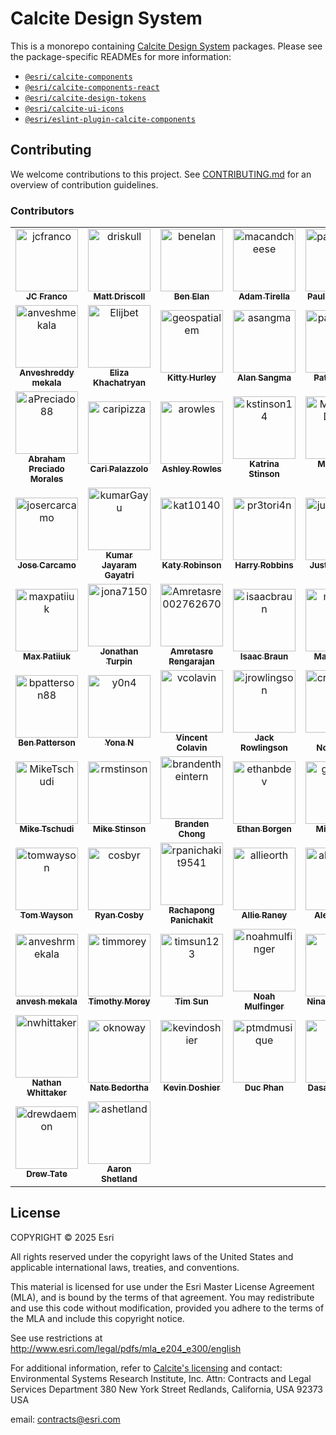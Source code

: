 # Calcite Design System

This is a monorepo containing [Calcite Design System](https://developers.arcgis.com/calcite-design-system/) packages. Please see the package-specific READMEs for more information:

- [`@esri/calcite-components`](./packages/calcite-components/README.md)
- [`@esri/calcite-components-react`](./packages/calcite-components-react/README.md)
- [`@esri/calcite-design-tokens`](./packages/calcite-design-tokens/README.md)
- [`@esri/calcite-ui-icons`](./packages/calcite-ui-icons/README.md)
- [`@esri/eslint-plugin-calcite-components`](./packages/eslint-plugin-calcite-components/README.md)

## Contributing

We welcome contributions to this project. See [CONTRIBUTING.md](./CONTRIBUTING.md) for an overview of contribution guidelines.

### Contributors

<!-- readme: contributors,calcite-admin/- -start -->
<table>
<tbody>
<tr>
  <td align="center">
    <a href="https://github.com/jcfranco">
      <img src="https://avatars.githubusercontent.com/u/197440?v=4" width="100;" alt="jcfranco"/>
      <br />
      <sub><b>JC Franco</b></sub>
    </a>
  </td>
  <td align="center">
    <a href="https://github.com/driskull">
      <img src="https://avatars.githubusercontent.com/u/1231455?v=4" width="100;" alt="driskull"/>
      <br />
      <sub><b>Matt Driscoll</b></sub>
    </a>
  </td>
  <td align="center">
    <a href="https://github.com/benelan">
      <img src="https://avatars.githubusercontent.com/u/10986395?v=4" width="100;" alt="benelan"/>
      <br />
      <sub><b>Ben Elan</b></sub>
    </a>
  </td>
  <td align="center">
    <a href="https://github.com/macandcheese">
      <img src="https://avatars.githubusercontent.com/u/4733155?v=4" width="100;" alt="macandcheese"/>
      <br />
      <sub><b>Adam Tirella</b></sub>
    </a>
  </td>
  <td align="center">
    <a href="https://github.com/paulcpederson">
      <img src="https://avatars.githubusercontent.com/u/1031758?v=4" width="100;" alt="paulcpederson"/>
      <br />
      <sub><b>Paul Pederson</b></sub>
    </a>
  </td>
  <td align="center">
    <a href="https://github.com/eriklharper">
      <img src="https://avatars.githubusercontent.com/u/821864?v=4" width="100;" alt="eriklharper"/>
      <br />
      <sub><b>Erik Harper</b></sub>
    </a>
  </td>
</tr>
<tr>
  <td align="center">
    <a href="https://github.com/anveshmekala">
      <img src="https://avatars.githubusercontent.com/u/88453586?v=4" width="100;" alt="anveshmekala"/>
      <br />
      <sub><b>Anveshreddy mekala</b></sub>
    </a>
  </td>
  <td align="center">
    <a href="https://github.com/Elijbet">
      <img src="https://avatars.githubusercontent.com/u/19231036?v=4" width="100;" alt="Elijbet"/>
      <br />
      <sub><b>Eliza Khachatryan</b></sub>
    </a>
  </td>
  <td align="center">
    <a href="https://github.com/geospatialem">
      <img src="https://avatars.githubusercontent.com/u/5023024?v=4" width="100;" alt="geospatialem"/>
      <br />
      <sub><b>Kitty Hurley</b></sub>
    </a>
  </td>
  <td align="center">
    <a href="https://github.com/asangma">
      <img src="https://avatars.githubusercontent.com/u/12503298?v=4" width="100;" alt="asangma"/>
      <br />
      <sub><b>Alan Sangma</b></sub>
    </a>
  </td>
  <td align="center">
    <a href="https://github.com/patrickarlt">
      <img src="https://avatars.githubusercontent.com/u/378557?v=4" width="100;" alt="patrickarlt"/>
      <br />
      <sub><b>Patrick Arlt</b></sub>
    </a>
  </td>
  <td align="center">
    <a href="https://github.com/alisonailea">
      <img src="https://avatars.githubusercontent.com/u/3362490?v=4" width="100;" alt="alisonailea"/>
      <br />
      <sub><b>Ali Stump</b></sub>
    </a>
  </td>
</tr>
<tr>
  <td align="center">
    <a href="https://github.com/aPreciado88">
      <img src="https://avatars.githubusercontent.com/u/165730205?v=4" width="100;" alt="aPreciado88"/>
      <br />
      <sub><b>Abraham Preciado Morales</b></sub>
    </a>
  </td>
  <td align="center">
    <a href="https://github.com/caripizza">
      <img src="https://avatars.githubusercontent.com/u/42423180?v=4" width="100;" alt="caripizza"/>
      <br />
      <sub><b>Cari Palazzolo</b></sub>
    </a>
  </td>
  <td align="center">
    <a href="https://github.com/arowles">
      <img src="https://avatars.githubusercontent.com/u/157734991?v=4" width="100;" alt="arowles"/>
      <br />
      <sub><b>Ashley Rowles</b></sub>
    </a>
  </td>
  <td align="center">
    <a href="https://github.com/kstinson14">
      <img src="https://avatars.githubusercontent.com/u/17748358?v=4" width="100;" alt="kstinson14"/>
      <br />
      <sub><b>Katrina Stinson</b></sub>
    </a>
  </td>
  <td align="center">
    <a href="https://github.com/ManahariDahal">
      <img src="https://avatars.githubusercontent.com/u/23712621?v=4" width="100;" alt="ManahariDahal"/>
      <br />
      <sub><b>Manahari Dahal</b></sub>
    </a>
  </td>
  <td align="center">
    <a href="https://github.com/DitwanP">
      <img src="https://avatars.githubusercontent.com/u/60022782?v=4" width="100;" alt="DitwanP"/>
      <br />
      <sub><b>Ditwan Price</b></sub>
    </a>
  </td>
</tr>
<tr>
  <td align="center">
    <a href="https://github.com/josercarcamo">
      <img src="https://avatars.githubusercontent.com/u/138070439?v=4" width="100;" alt="josercarcamo"/>
      <br />
      <sub><b>Jose Carcamo</b></sub>
    </a>
  </td>
  <td align="center">
    <a href="https://github.com/kumarGayu">
      <img src="https://avatars.githubusercontent.com/u/9862218?v=4" width="100;" alt="kumarGayu"/>
      <br />
      <sub><b>Kumar Jayaram Gayatri</b></sub>
    </a>
  </td>
  <td align="center">
    <a href="https://github.com/kat10140">
      <img src="https://avatars.githubusercontent.com/u/48069902?v=4" width="100;" alt="kat10140"/>
      <br />
      <sub><b>Katy Robinson</b></sub>
    </a>
  </td>
  <td align="center">
    <a href="https://github.com/pr3tori4n">
      <img src="https://avatars.githubusercontent.com/u/12614215?v=4" width="100;" alt="pr3tori4n"/>
      <br />
      <sub><b>Harry Robbins</b></sub>
    </a>
  </td>
  <td align="center">
    <a href="https://github.com/justinhough">
      <img src="https://avatars.githubusercontent.com/u/9469422?v=4" width="100;" alt="justinhough"/>
      <br />
      <sub><b>Justin Hough</b></sub>
    </a>
  </td>
  <td align="center">
    <a href="https://github.com/matgalla">
      <img src="https://avatars.githubusercontent.com/u/48596928?v=4" width="100;" alt="matgalla"/>
      <br />
      <sub><b>Matt Gallagher</b></sub>
    </a>
  </td>
</tr>
<tr>
  <td align="center">
    <a href="https://github.com/maxpatiiuk">
      <img src="https://avatars.githubusercontent.com/u/40512816?v=4" width="100;" alt="maxpatiiuk"/>
      <br />
      <sub><b>Max Patiiuk</b></sub>
    </a>
  </td>
  <td align="center">
    <a href="https://github.com/jona7150">
      <img src="https://avatars.githubusercontent.com/u/6035795?v=4" width="100;" alt="jona7150"/>
      <br />
      <sub><b>Jonathan Turpin</b></sub>
    </a>
  </td>
  <td align="center">
    <a href="https://github.com/Amretasre002762670">
      <img src="https://avatars.githubusercontent.com/u/113134320?v=4" width="100;" alt="Amretasre002762670"/>
      <br />
      <sub><b>Amretasre Rengarajan</b></sub>
    </a>
  </td>
  <td align="center">
    <a href="https://github.com/isaacbraun">
      <img src="https://avatars.githubusercontent.com/u/31631609?v=4" width="100;" alt="isaacbraun"/>
      <br />
      <sub><b>Isaac Braun</b></sub>
    </a>
  </td>
  <td align="center">
    <a href="https://github.com/mpriour">
      <img src="https://avatars.githubusercontent.com/u/142636?v=4" width="100;" alt="mpriour"/>
      <br />
      <sub><b>Matt Priour</b></sub>
    </a>
  </td>
  <td align="center">
    <a href="https://github.com/ffaubry">
      <img src="https://avatars.githubusercontent.com/u/3506166?v=4" width="100;" alt="ffaubry"/>
      <br />
      <sub><b>Frederic Aubry</b></sub>
    </a>
  </td>
</tr>
<tr>
  <td align="center">
    <a href="https://github.com/bpatterson88">
      <img src="https://avatars.githubusercontent.com/u/15875886?v=4" width="100;" alt="bpatterson88"/>
      <br />
      <sub><b>Ben Patterson</b></sub>
    </a>
  </td>
  <td align="center">
    <a href="https://github.com/y0n4">
      <img src="https://avatars.githubusercontent.com/u/25360903?v=4" width="100;" alt="y0n4"/>
      <br />
      <sub><b>Yona N</b></sub>
    </a>
  </td>
  <td align="center">
    <a href="https://github.com/vcolavin">
      <img src="https://avatars.githubusercontent.com/u/5898204?v=4" width="100;" alt="vcolavin"/>
      <br />
      <sub><b>Vincent Colavin</b></sub>
    </a>
  </td>
  <td align="center">
    <a href="https://github.com/jrowlingson">
      <img src="https://avatars.githubusercontent.com/u/3051781?v=4" width="100;" alt="jrowlingson"/>
      <br />
      <sub><b>Jack Rowlingson</b></sub>
    </a>
  </td>
  <td align="center">
    <a href="https://github.com/crowjonah">
      <img src="https://avatars.githubusercontent.com/u/1634397?v=4" width="100;" alt="crowjonah"/>
      <br />
      <sub><b>Crow Norlander</b></sub>
    </a>
  </td>
  <td align="center">
    <a href="https://github.com/jgibson02">
      <img src="https://avatars.githubusercontent.com/u/5069711?v=4" width="100;" alt="jgibson02"/>
      <br />
      <sub><b>John Gibson</b></sub>
    </a>
  </td>
</tr>
<tr>
  <td align="center">
    <a href="https://github.com/MikeTschudi">
      <img src="https://avatars.githubusercontent.com/u/2125181?v=4" width="100;" alt="MikeTschudi"/>
      <br />
      <sub><b>Mike Tschudi</b></sub>
    </a>
  </td>
  <td align="center">
    <a href="https://github.com/rmstinson">
      <img src="https://avatars.githubusercontent.com/u/12650705?v=4" width="100;" alt="rmstinson"/>
      <br />
      <sub><b>Mike Stinson</b></sub>
    </a>
  </td>
  <td align="center">
    <a href="https://github.com/brandentheintern">
      <img src="https://avatars.githubusercontent.com/u/158607603?v=4" width="100;" alt="brandentheintern"/>
      <br />
      <sub><b>Branden Chong</b></sub>
    </a>
  </td>
  <td align="center">
    <a href="https://github.com/ethanbdev">
      <img src="https://avatars.githubusercontent.com/u/52869490?v=4" width="100;" alt="ethanbdev"/>
      <br />
      <sub><b>Ethan Borgen</b></sub>
    </a>
  </td>
  <td align="center">
    <a href="https://github.com/gpbmike">
      <img src="https://avatars.githubusercontent.com/u/8754?v=4" width="100;" alt="gpbmike"/>
      <br />
      <sub><b>Mike Horn</b></sub>
    </a>
  </td>
  <td align="center">
    <a href="https://github.com/Apahadi73">
      <img src="https://avatars.githubusercontent.com/u/36856709?v=4" width="100;" alt="Apahadi73"/>
      <br />
      <sub><b>Amir Pahadi</b></sub>
    </a>
  </td>
</tr>
<tr>
  <td align="center">
    <a href="https://github.com/tomwayson">
      <img src="https://avatars.githubusercontent.com/u/662944?v=4" width="100;" alt="tomwayson"/>
      <br />
      <sub><b>Tom Wayson</b></sub>
    </a>
  </td>
  <td align="center">
    <a href="https://github.com/cosbyr">
      <img src="https://avatars.githubusercontent.com/u/11748268?v=4" width="100;" alt="cosbyr"/>
      <br />
      <sub><b>Ryan Cosby</b></sub>
    </a>
  </td>
  <td align="center">
    <a href="https://github.com/rpanichakit9541">
      <img src="https://avatars.githubusercontent.com/u/44479773?v=4" width="100;" alt="rpanichakit9541"/>
      <br />
      <sub><b>Rachapong Panichakit</b></sub>
    </a>
  </td>
  <td align="center">
    <a href="https://github.com/allieorth">
      <img src="https://avatars.githubusercontent.com/u/48034760?v=4" width="100;" alt="allieorth"/>
      <br />
      <sub><b>Allie Raney</b></sub>
    </a>
  </td>
  <td align="center">
    <a href="https://github.com/alexabreu">
      <img src="https://avatars.githubusercontent.com/u/91140?v=4" width="100;" alt="alexabreu"/>
      <br />
      <sub><b>Alex Abreu</b></sub>
    </a>
  </td>
  <td align="center">
    <a href="https://github.com/annierm18">
      <img src="https://avatars.githubusercontent.com/u/25759835?v=4" width="100;" alt="annierm18"/>
      <br />
      <sub><b>Aine Fitzgerald Coleman</b></sub>
    </a>
  </td>
</tr>
<tr>
  <td align="center">
    <a href="https://github.com/anveshrmekala">
      <img src="https://avatars.githubusercontent.com/u/107427943?v=4" width="100;" alt="anveshrmekala"/>
      <br />
      <sub><b>anvesh mekala</b></sub>
    </a>
  </td>
  <td align="center">
    <a href="https://github.com/timmorey">
      <img src="https://avatars.githubusercontent.com/u/2340894?v=4" width="100;" alt="timmorey"/>
      <br />
      <sub><b>Timothy Morey</b></sub>
    </a>
  </td>
  <td align="center">
    <a href="https://github.com/timsun123">
      <img src="https://avatars.githubusercontent.com/u/5298143?v=4" width="100;" alt="timsun123"/>
      <br />
      <sub><b>Tim Sun</b></sub>
    </a>
  </td>
  <td align="center">
    <a href="https://github.com/noahmulfinger">
      <img src="https://avatars.githubusercontent.com/u/6539297?v=4" width="100;" alt="noahmulfinger"/>
      <br />
      <sub><b>Noah Mulfinger</b></sub>
    </a>
  </td>
  <td align="center">
    <a href="https://github.com/Ninkuk">
      <img src="https://avatars.githubusercontent.com/u/20276256?v=4" width="100;" alt="Ninkuk"/>
      <br />
      <sub><b>Ninad Kulkarni</b></sub>
    </a>
  </td>
  <td align="center">
    <a href="https://github.com/nick-romano">
      <img src="https://avatars.githubusercontent.com/u/8332517?v=4" width="100;" alt="nick-romano"/>
      <br />
      <sub><b>Nicholas Romano</b></sub>
    </a>
  </td>
</tr>
<tr>
  <td align="center">
    <a href="https://github.com/nwhittaker">
      <img src="https://avatars.githubusercontent.com/u/421496?v=4" width="100;" alt="nwhittaker"/>
      <br />
      <sub><b>Nathan Whittaker</b></sub>
    </a>
  </td>
  <td align="center">
    <a href="https://github.com/oknoway">
      <img src="https://avatars.githubusercontent.com/u/354970?v=4" width="100;" alt="oknoway"/>
      <br />
      <sub><b>Nate Bedortha</b></sub>
    </a>
  </td>
  <td align="center">
    <a href="https://github.com/kevindoshier">
      <img src="https://avatars.githubusercontent.com/u/11093161?v=4" width="100;" alt="kevindoshier"/>
      <br />
      <sub><b>Kevin Doshier</b></sub>
    </a>
  </td>
  <td align="center">
    <a href="https://github.com/ptmdmusique">
      <img src="https://avatars.githubusercontent.com/u/37349324?v=4" width="100;" alt="ptmdmusique"/>
      <br />
      <sub><b>Duc Phan</b></sub>
    </a>
  </td>
  <td align="center">
    <a href="https://github.com/dasa">
      <img src="https://avatars.githubusercontent.com/u/828058?v=4" width="100;" alt="dasa"/>
      <br />
      <sub><b>Dasa Paddock</b></sub>
    </a>
  </td>
  <td align="center">
    <a href="https://github.com/bsvensson">
      <img src="https://avatars.githubusercontent.com/u/808357?v=4" width="100;" alt="bsvensson"/>
      <br />
      <sub><b>Bjorn Svensson</b></sub>
    </a>
  </td>
</tr>
<tr>
  <td align="center">
    <a href="https://github.com/drewdaemon">
      <img src="https://avatars.githubusercontent.com/u/315764?v=4" width="100;" alt="drewdaemon"/>
      <br />
      <sub><b>Drew Tate</b></sub>
    </a>
  </td>
  <td align="center">
    <a href="https://github.com/ashetland">
      <img src="https://avatars.githubusercontent.com/u/108549080?v=4" width="100;" alt="ashetland"/>
      <br />
      <sub><b>Aaron Shetland</b></sub>
    </a>
  </td>
</tr>
<tbody>
</table>
<!-- readme: contributors,calcite-admin/- -end -->

## License

COPYRIGHT © 2025 Esri

All rights reserved under the copyright laws of the United States and applicable international laws, treaties, and conventions.

This material is licensed for use under the Esri Master License Agreement (MLA), and is bound by the terms of that agreement. You may redistribute and use this code without modification, provided you adhere to the terms of the MLA and include this copyright notice.

See use restrictions at <http://www.esri.com/legal/pdfs/mla_e204_e300/english>

For additional information, refer to [Calcite's licensing](https://developers.arcgis.com/calcite-design-system/resources/licensing) and contact: Environmental Systems Research Institute, Inc. Attn: Contracts and Legal Services Department 380 New York Street Redlands, California, USA 92373 USA

email: <contracts@esri.com>
